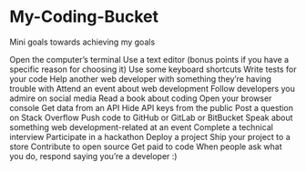 # My-Coding-Bucket
Mini goals towards achieving my goals 

 Open the computer’s terminal
 Use a text editor (bonus points if you have a specific reason for choosing it)
 Use some keyboard shortcuts
 Write tests for your code
 Help another web developer with something they’re having trouble with
 Attend an event about web development
 Follow developers you admire on social media
 Read a book about coding
 Open your browser console
 Get data from an API
 Hide API keys from the public
 Post a question on Stack Overflow
 Push code to GitHub or GitLab or BitBucket
 Speak about something web development-related at an event
 Complete a technical interview
 Participate in a hackathon
 Deploy a project
 Ship your project to a store
 Contribute to open source
 Get paid to code
 When people ask what you do, respond saying you’re a developer :)


